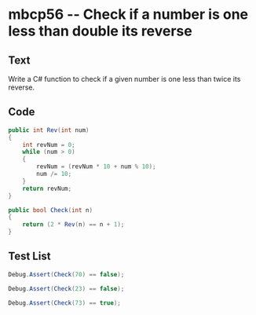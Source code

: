 # mbcp56 -- Check if a number is one less than double its reverse

## Text

Write a C# function to check if a given number is one less than twice its reverse.

## Code

```csharp
public int Rev(int num)    
{    
    int revNum = 0;    
    while (num > 0)    
    {    
        revNum = (revNum * 10 + num % 10);    
        num /= 10;    
    }    
    return revNum;    
}    

public bool Check(int n)    
{    
    return (2 * Rev(n) == n + 1);    
}
```

## Test List

```csharp
Debug.Assert(Check(70) == false);
```

```csharp
Debug.Assert(Check(23) == false);
```

```csharp
Debug.Assert(Check(73) == true);
```
